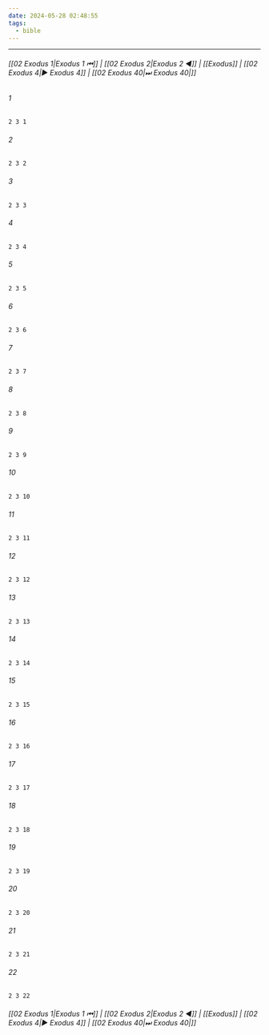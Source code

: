 ```yaml
---
date: 2024-05-28 02:48:55
tags:
  - bible
---
```

___

###### [[02 Exodus 1|Exodus 1 ⏮]] | [[02 Exodus 2|Exodus 2 ◀]] | [[Exodus]] | [[02 Exodus 4|▶ Exodus 4]] | [[02 Exodus 40|⏭ Exodus 40|]]

###### 1
``` verse
2 3 1 
```
###### 2
``` verse
2 3 2 
```
###### 3
``` verse
2 3 3 
```
###### 4
``` verse
2 3 4 
```
###### 5
``` verse
2 3 5 
```
###### 6
``` verse
2 3 6 
```
###### 7
``` verse
2 3 7 
```
###### 8
``` verse
2 3 8 
```
###### 9
``` verse
2 3 9 
```
###### 10
``` verse
2 3 10 
```
###### 11
``` verse
2 3 11 
```
###### 12
``` verse
2 3 12 
```
###### 13
``` verse
2 3 13 
```
###### 14
``` verse
2 3 14 
```
###### 15
``` verse
2 3 15 
```
###### 16
``` verse
2 3 16 
```
###### 17
``` verse
2 3 17 
```
###### 18
``` verse
2 3 18 
```
###### 19
``` verse
2 3 19 
```
###### 20
``` verse
2 3 20 
```
###### 21
``` verse
2 3 21 
```
###### 22
``` verse
2 3 22 
```

###### [[02 Exodus 1|Exodus 1 ⏮]] | [[02 Exodus 2|Exodus 2 ◀]] | [[Exodus]] | [[02 Exodus 4|▶ Exodus 4]] | [[02 Exodus 40|⏭ Exodus 40|]]

